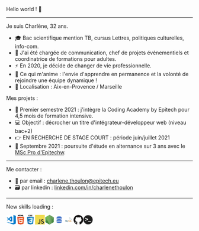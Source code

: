 Hello world ! 👋

<!--
**CharleneThln/CharleneThln** is a ✨ _special_ ✨ repository because its `README.md` (this file) appears on your GitHub profile.-->
<hr>

Je suis Charlène, 32 ans. 
- 🎓 Bac scientifique mention TB, cursus Lettres, politiques culturelles, info-com.
- 🤝 J'ai été chargée de communication, chef de projets événementiels et coordinatrice de formations pour adultes.  
- ⚡ En 2020, je décide de changer de vie professionnelle.
- 🤩 Ce qui m'anime : l'envie d'apprendre en permanence et la volonté de rejoindre une équipe dynamique !
- 📍 Localisation : Aix-en-Provence / Marseille

Mes projets : 
- 🌱 Premier semestre 2021 : j'intègre la Coding Academy by Epitech pour 4,5 mois de formation intensive.
- 💻 Objectif : décrocher un titre d'intégrateur-développeur web (niveau bac+2) 
- 👉 EN RECHERCHE DE STAGE COURT : période juin/juillet 2021
- 🌄 Septembre 2021 : poursuite d'étude en alternance sur 3 ans avec le <a href='https://www.epitech.eu/msc-pro/'>MSc Pro d'Epitechw</a>.

<hr>

Me contacter : 
- 📧 par email : charlene.thoulon@epitech.eu
- 🗃️ par linkedin : <a href='https://www.linkedin.com/in/charlenethoulon/'>linkedin.com/in/charlenethoulon</a>

<hr>

New skills loading :

<img align="left" alt="Visual Studio Code" width="26px" src="https://raw.githubusercontent.com/github/explore/80688e429a7d4ef2fca1e82350fe8e3517d3494d/topics/visual-studio-code/visual-studio-code.png" />
<img align="left" alt="HTML5" width="26px" src="https://raw.githubusercontent.com/github/explore/80688e429a7d4ef2fca1e82350fe8e3517d3494d/topics/html/html.png" />
<img align="left" alt="CSS3" width="26px" src="https://raw.githubusercontent.com/github/explore/80688e429a7d4ef2fca1e82350fe8e3517d3494d/topics/css/css.png" />
<img align="left" alt="JavaScript" width="26px" src="https://raw.githubusercontent.com/github/explore/80688e429a7d4ef2fca1e82350fe8e3517d3494d/topics/javascript/javascript.png" />
<!--<img align="left" alt="React" width="26px" src="https://raw.githubusercontent.com/github/explore/80688e429a7d4ef2fca1e82350fe8e3517d3494d/topics/react/react.png" />-->
<img align="left" alt="Node.js" width="26px" src="https://raw.githubusercontent.com/github/explore/80688e429a7d4ef2fca1e82350fe8e3517d3494d/topics/nodejs/nodejs.png" />
<img align="left" alt="SQL" width="26px" src="https://raw.githubusercontent.com/github/explore/80688e429a7d4ef2fca1e82350fe8e3517d3494d/topics/sql/sql.png" />
<img align="left" alt="MySQL" width="26px" src="https://raw.githubusercontent.com/github/explore/80688e429a7d4ef2fca1e82350fe8e3517d3494d/topics/mysql/mysql.png" />
<img align="left" alt="GitHub" width="26px" src="https://raw.githubusercontent.com/github/explore/78df643247d429f6cc873026c0622819ad797942/topics/github/github.png" />
<img align="left" alt="Terminal" width="26px" src="https://raw.githubusercontent.com/github/explore/80688e429a7d4ef2fca1e82350fe8e3517d3494d/topics/terminal/terminal.png" />


<!--[website]: https://teddyclement.com
[course]: https://github.com/TeddyEpitechMarseille/My-First-Project-with-NodeJS-JobBoard
[linkedin]: https://www.linkedin.com/in/teddy-cl%C3%A9ment-281253156/-->
